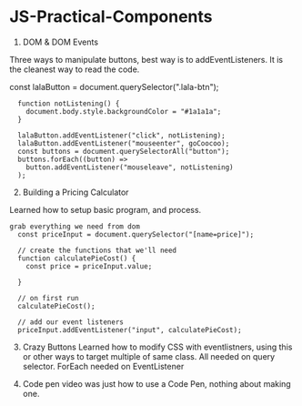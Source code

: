 # JS-Practical-Components

1. DOM & DOM Events

Three ways to manipulate buttons, best way is to addEventListeners. It is the cleanest way to read the code.

const lalaButton = document.querySelector(".lala-btn");

      function notListening() {
        document.body.style.backgroundColor = "#1a1a1a";
      }

      lalaButton.addEventListener("click", notListening);
      lalaButton.addEventListener("mouseenter", goCoocoo);
      const buttons = document.querySelectorAll("button");
      buttons.forEach((button) =>
        button.addEventListener("mouseleave", notListening)
      );

2. Building a Pricing Calculator

Learned how to setup basic program, and process.

    grab everything we need from dom
      const priceInput = document.querySelector("[name=price]");

      // create the functions that we'll need
      function calculatePieCost() {
        const price = priceInput.value;

      }

      // on first run
      calculatePieCost();

      // add our event listeners
      priceInput.addEventListener("input", calculatePieCost);

3. Crazy Buttons
   Learned how to modify CSS with eventlistners, using this or other ways to target multiple of same class. All needed on query selector. ForEach needed on EventListener

4. Code pen video was just how to use a Code Pen, nothing about making one.
